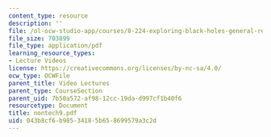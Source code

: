 ```yaml
---
content_type: resource
description: ''
file: /ol-ocw-studio-app/courses/8-224-exploring-black-holes-general-relativity-astrophysics-spring-2003/043b8cf6b98534185b658699579a3c2d_nontech9.pdf
file_size: 703899
file_type: application/pdf
learning_resource_types:
- Lecture Videos
license: https://creativecommons.org/licenses/by-nc-sa/4.0/
ocw_type: OCWFile
parent_title: Video Lectures
parent_type: CourseSection
parent_uid: 7b50a572-af98-12cc-19da-d997cf1b40f6
resourcetype: Document
title: nontech9.pdf
uid: 043b8cf6-b985-3418-5b65-8699579a3c2d
---
```

